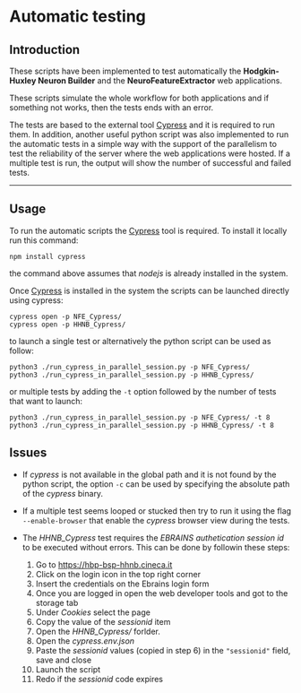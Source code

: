 # Automatic testing



## Introduction

These scripts have been implemented to test automatically the **Hodgkin-Huxley Neuron Builder** and the **NeuroFeatureExtractor** web applications.

These scripts simulate the whole workflow for both applications and if something not works, then the tests ends with an error.

The tests are based to the external tool [Cypress](https://www.cypress.io/) and it is required to run them.
In addition, another useful python script was also implemented to run the automatic tests in a simple way with the support of the parallelism to test the reliability of the server where the web applications were hosted.
If a multiple test is run, the output will show the number of successful and failed tests.


---

## Usage

To run the automatic scripts the [Cypress](https://www.cypress.io/) tool is required.
To install it locally run this command:

`npm install cypress`

the command above assumes that *nodejs* is already installed in the system.

Once [Cypress](https://www.cypress.io/) is installed in the system the scripts can be launched directly using cypress:

```
cypress open -p NFE_Cypress/ 
cypress open -p HHNB_Cypress/
```

to launch a single test or alternatively the python script can be used as follow:

```
python3 ./run_cypress_in_parallel_session.py -p NFE_Cypress/
python3 ./run_cypress_in_parallel_session.py -p HHNB_Cypress/
```

or multiple tests by adding the `-t` option followed by the number of tests that want to launch:

```
python3 ./run_cypress_in_parallel_session.py -p NFE_Cypress/ -t 8
python3 ./run_cypress_in_parallel_session.py -p HHNB_Cypress/ -t 8
```

## Issues

*   If _cypress_ is not available in the global path and it is not found by the python script, the option `-c` can be used by specifying the absolute path of the _cypress_ binary.


*   If a multiple test seems looped or stucked then try to run it using the flag `--enable-browser` that enable the _cypress_ browser view during the tests.

*   The _HHNB_Cypress_ test requires the _EBRAINS authetication session id_ to be executed without errors.
This can be done by followin these steps:
    
    1. Go to https://hbp-bsp-hhnb.cineca.it
    2. Click on the login icon in the top right corner
    3. Insert the credentials on the Ebrains login form
    4. Once you are logged in open the web developer tools and got to the storage tab
    5. Under _Cookies_ select the page
    6. Copy the value of the _sessionid_ item
    7. Open the _HHNB_Cypress/_ forlder.
    8. Open the _cypress.env.json_
    9. Paste the _sessionid_ values (copied in step 6) in the `"sessionid"` field, save and close
    10. Launch the script
    11. Redo if the _sessionid_ code expires 



